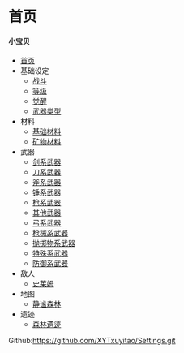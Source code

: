 # 首页

#### 小宝贝

* [首页](README.md)
* 基础设定
    * [战斗](基础设定\战斗.md)
    * [等级](基础设定\等级.md)
    * [觉醒](基础设定\觉醒.md)
    * [武器类型](基础设定\武器类型.md)
* 材料
    * [基础材料](材料\基础材料.md)
    * [矿物材料](材料\矿物材料.md)
* 武器
    * [剑系武器](武器\剑系武器.md)
    * [刀系武器](武器\刀系武器.md)
    * [斧系武器](武器\斧系武器.md)
    * [锤系武器](武器\锤系武器.md)
    * [枪系武器](武器\枪系武器.md)
    * [其他武器](武器\其他武器.md)
    * [弓系武器](武器\弓系武器.md)
    * [枪械系武器](武器\枪械系武器.md)
    * [抛掷物系武器](武器\抛掷物系武器.md)
    * [特殊系武器](武器\特殊系武器.md)
    * [防御系武器](武器\防御系武器.md)
* 敌人
    * [史莱姆](敌人\史莱姆.md)
* 地图 
    * [静谧森林](世界地图\静谧森林(T1).md)
* 遗迹 
    * [森林遗迹](遗迹\森林遗迹.md)

Github:https://github.com/XYTxuyitao/Settings.git